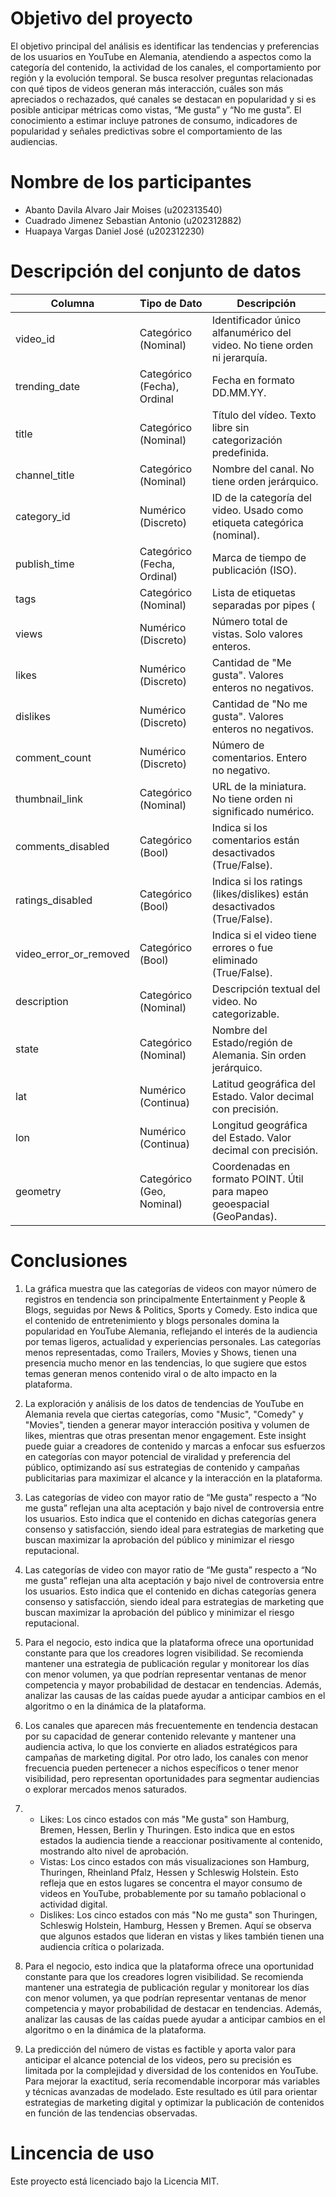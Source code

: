 # Objetivo del proyecto
El objetivo principal del análisis es identificar las tendencias y preferencias de los usuarios en YouTube en Alemania, atendiendo a aspectos como la categoría del contenido, la actividad de los canales, el comportamiento por región y la evolución temporal. Se busca resolver preguntas relacionadas con qué tipos de videos generan más interacción, cuáles son más apreciados o rechazados, qué canales se destacan en popularidad y si es posible anticipar métricas como vistas, “Me gusta” y “No me gusta”. El conocimiento a estimar incluye patrones de consumo, indicadores de popularidad y señales predictivas sobre el comportamiento de las audiencias.

# Nombre de los participantes

- Abanto Davila Alvaro Jair Moises (u202313540)
- Cuadrado Jimenez Sebastian Antonio (u202312882)
- Huapaya Vargas Daniel José (u202312230)

# Descripción del conjunto de datos

| Columna                | Tipo de Dato                | Descripción                                                                                   |
|------------------------|----------------------------|-----------------------------------------------------------------------------------------------|
| video_id               | Categórico (Nominal)       | Identificador único alfanumérico del video. No tiene orden ni jerarquía.                      |
| trending_date          | Categórico (Fecha), Ordinal| Fecha en formato DD.MM.YY.                                                                    |
| title                  | Categórico (Nominal)       | Título del vídeo. Texto libre sin categorización predefinida.                                 |
| channel_title          | Categórico (Nominal)       | Nombre del canal. No tiene orden jerárquico.                                                  |
| category_id            | Numérico (Discreto)        | ID de la categoría del video. Usado como etiqueta categórica (nominal).                       |
| publish_time           | Categórico (Fecha, Ordinal)| Marca de tiempo de publicación (ISO).                                                         |
| tags                   | Categórico (Nominal)       | Lista de etiquetas separadas por pipes (|). Cada tag es una categoría nominal.                |
| views                  | Numérico (Discreto)        | Número total de vistas. Solo valores enteros.                                                 |
| likes                  | Numérico (Discreto)        | Cantidad de "Me gusta". Valores enteros no negativos.                                         |
| dislikes               | Numérico (Discreto)        | Cantidad de "No me gusta". Valores enteros no negativos.                                      |
| comment_count          | Numérico (Discreto)        | Número de comentarios. Entero no negativo.                                                    |
| thumbnail_link         | Categórico (Nominal)       | URL de la miniatura. No tiene orden ni significado numérico.                                  |
| comments_disabled      | Categórico (Bool)          | Indica si los comentarios están desactivados (True/False).                                    |
| ratings_disabled       | Categórico (Bool)          | Indica si los ratings (likes/dislikes) están desactivados (True/False).                       |
| video_error_or_removed | Categórico (Bool)          | Indica si el video tiene errores o fue eliminado (True/False).                                |
| description            | Categórico (Nominal)       | Descripción textual del video. No categorizable.                                              |
| state                  | Categórico (Nominal)       | Nombre del Estado/región de Alemania. Sin orden jerárquico.                                   |
| lat                    | Numérico (Continua)        | Latitud geográfica del Estado. Valor decimal con precisión.                                   |
| lon                    | Numérico (Continua)        | Longitud geográfica del Estado. Valor decimal con precisión.                                  |
| geometry               | Categórico (Geo, Nominal)  | Coordenadas en formato POINT. Útil para mapeo geoespacial (GeoPandas).                        |

# Conclusiones

1. La gráfica muestra que las categorías de videos con mayor número de registros en tendencia son principalmente Entertainment y People & Blogs, seguidas por News & Politics, Sports y Comedy. Esto indica que el contenido de entretenimiento y blogs personales domina la popularidad en YouTube Alemania, reflejando el interés de la audiencia por temas ligeros, actualidad y experiencias personales. Las categorías menos representadas, como Trailers, Movies y Shows, tienen una presencia mucho menor en las tendencias, lo que sugiere que estos temas generan menos contenido viral o de alto impacto en la plataforma.

2. La exploración y análisis de los datos de tendencias de YouTube en Alemania revela que ciertas categorías, como "Music", "Comedy" y "Movies", tienden a generar mayor interacción positiva y volumen de likes, mientras que otras presentan menor engagement. Este insight puede guiar a creadores de contenido y marcas a enfocar sus esfuerzos en categorías con mayor potencial de viralidad y preferencia del público, optimizando así sus estrategias de contenido y campañas publicitarias para maximizar el alcance y la interacción en la plataforma.

3. Las categorías de video con mayor ratio de “Me gusta” respecto a “No me gusta” reflejan una alta aceptación y bajo nivel de controversia entre los usuarios. Esto indica que el contenido en dichas categorías genera consenso y satisfacción, siendo ideal para estrategias de marketing que buscan maximizar la aprobación del público y minimizar el riesgo reputacional.

4. Las categorías de video con mayor ratio de “Me gusta” respecto a “No me gusta” reflejan una alta aceptación y bajo nivel de controversia entre los usuarios. Esto indica que el contenido en dichas categorías genera consenso y satisfacción, siendo ideal para estrategias de marketing que buscan maximizar la aprobación del público y minimizar el riesgo reputacional.

5. Para el negocio, esto indica que la plataforma ofrece una oportunidad constante para que los creadores logren visibilidad. Se recomienda mantener una estrategia de publicación regular y monitorear los días con menor volumen, ya que podrían representar ventanas de menor competencia y mayor probabilidad de destacar en tendencias. Además, analizar las causas de las caídas puede ayudar a anticipar cambios en el algoritmo o en la dinámica de la plataforma.

6. Los canales que aparecen más frecuentemente en tendencia destacan por su capacidad de generar contenido relevante y mantener una audiencia activa, lo que los convierte en aliados estratégicos para campañas de marketing digital. Por otro lado, los canales con menor frecuencia pueden pertenecer a nichos específicos o tener menor visibilidad, pero representan oportunidades para segmentar audiencias o explorar mercados menos saturados.

7. 
    - Likes: Los cinco estados con más "Me gusta" son Hamburg, Bremen, Hessen, Berlin y Thuringen. Esto indica que en estos estados la audiencia tiende a reaccionar positivamente al contenido, mostrando alto nivel de aprobación.
    - Vistas: Los cinco estados con más visualizaciones son Hamburg, Thuringen, Rheinland Pfalz, Hessen y Schleswig Holstein. Esto refleja que en estos lugares se concentra el mayor consumo de videos en YouTube, probablemente por su tamaño poblacional o actividad digital.
    - Dislikes: Los cinco estados con más "No me gusta" son Thuringen, Schleswig Holstein, Hamburg, Hessen y Bremen. Aquí se observa que algunos estados que lideran en vistas y likes también tienen una audiencia crítica o polarizada.  
  
8. Para el negocio, esto indica que la plataforma ofrece una oportunidad constante para que los creadores logren visibilidad. Se recomienda mantener una estrategia de publicación regular y monitorear los días con menor volumen, ya que podrían representar ventanas de menor competencia y mayor probabilidad de destacar en tendencias. Además, analizar las causas de las caídas puede ayudar a anticipar cambios en el algoritmo o en la dinámica de la plataforma.

9. La predicción del número de vistas es factible y aporta valor para anticipar el alcance potencial de los videos, pero su precisión es limitada por la complejidad y diversidad de los contenidos en YouTube. Para mejorar la exactitud, sería recomendable incorporar más variables y técnicas avanzadas de modelado. Este resultado es útil para orientar estrategias de marketing digital y optimizar la publicación de contenidos en función de las tendencias observadas.

# Lincencia de uso
Este proyecto está licenciado bajo la Licencia MIT. 